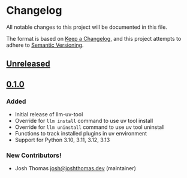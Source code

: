 # Changelog

All notable changes to this project will be documented in this file.

The format is based on [Keep a Changelog](https://keepachangelog.com/en/1.0.0/), and this project attempts to adhere to [Semantic Versioning](https://semver.org/spec/v2.0.0.html).

<!--
## [${version}]
### Added - for new features
### Changed - for changes in existing functionality
### Deprecated - for soon-to-be removed features
### Removed - for now removed features
### Fixed - for any bug fixes
### Security - in case of vulnerabilities
[${version}]: https://github.com/joshuadavidthomas/llm-uv-tool/releases/tag/v${version}
-->

## [Unreleased]

## [0.1.0]

### Added

- Initial release of llm-uv-tool
- Override for `llm install` command to use uv tool install
- Override for `llm uninstall` command to use uv tool uninstall
- Functions to track installed plugins in uv environment
- Support for Python 3.10, 3.11, 3.12, 3.13

### New Contributors!

- Josh Thomas <josh@joshthomas.dev> (maintainer)

[unreleased]: https://github.com/joshuadavidthomas/llm-uv-tool/compare/v0.1.0...HEAD
[0.1.0]: https://github.com/joshuadavidthomas/llm-uv-tool/releases/tag/v0.1.0
